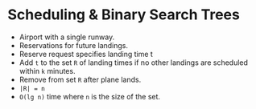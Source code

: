 # Scheduling & Binary Search Trees

* Airport with a single runway.
* Reservations for future landings.
* Reserve request specifies landing time t
* Add `t` to the set `R` of landing times if no other landings are scheduled within `k` minutes.
* Remove from set `R` after plane lands.
* `|R| = n`
* `O(lg n)` time where `n` is the size of the set.
